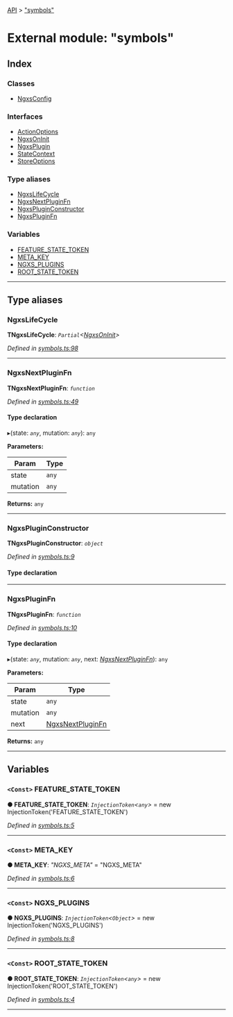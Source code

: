 [API](../README.md) > ["symbols"](../modules/_symbols_.md)

# External module: "symbols"

## Index

### Classes

* [NgxsConfig](../classes/_symbols_.ngxsconfig.md)

### Interfaces

* [ActionOptions](../interfaces/_symbols_.actionoptions.md)
* [NgxsOnInit](../interfaces/_symbols_.ngxsoninit.md)
* [NgxsPlugin](../interfaces/_symbols_.ngxsplugin.md)
* [StateContext](../interfaces/_symbols_.statecontext.md)
* [StoreOptions](../interfaces/_symbols_.storeoptions.md)

### Type aliases

* [NgxsLifeCycle](_symbols_.md#ngxslifecycle)
* [NgxsNextPluginFn](_symbols_.md#ngxsnextpluginfn)
* [NgxsPluginConstructor](_symbols_.md#ngxspluginconstructor)
* [NgxsPluginFn](_symbols_.md#ngxspluginfn)

### Variables

* [FEATURE_STATE_TOKEN](_symbols_.md#feature_state_token)
* [META_KEY](_symbols_.md#meta_key)
* [NGXS_PLUGINS](_symbols_.md#ngxs_plugins)
* [ROOT_STATE_TOKEN](_symbols_.md#root_state_token)

---

## Type aliases

<a id="ngxslifecycle"></a>

###  NgxsLifeCycle

**ΤNgxsLifeCycle**: *`Partial`<[NgxsOnInit](../interfaces/_symbols_.ngxsoninit.md)>*

*Defined in [symbols.ts:98](https://github.com/amcdnl/ngxs/blob/4ba1032/packages/store/src/symbols.ts#L98)*

___
<a id="ngxsnextpluginfn"></a>

###  NgxsNextPluginFn

**ΤNgxsNextPluginFn**: *`function`*

*Defined in [symbols.ts:49](https://github.com/amcdnl/ngxs/blob/4ba1032/packages/store/src/symbols.ts#L49)*

#### Type declaration
▸(state: *`any`*, mutation: *`any`*): `any`

**Parameters:**

| Param | Type |
| ------ | ------ |
| state | `any` | 
| mutation | `any` | 

**Returns:** `any`

___
<a id="ngxspluginconstructor"></a>

###  NgxsPluginConstructor

**ΤNgxsPluginConstructor**: *`object`*

*Defined in [symbols.ts:9](https://github.com/amcdnl/ngxs/blob/4ba1032/packages/store/src/symbols.ts#L9)*

#### Type declaration

___
<a id="ngxspluginfn"></a>

###  NgxsPluginFn

**ΤNgxsPluginFn**: *`function`*

*Defined in [symbols.ts:10](https://github.com/amcdnl/ngxs/blob/4ba1032/packages/store/src/symbols.ts#L10)*

#### Type declaration
▸(state: *`any`*, mutation: *`any`*, next: *[NgxsNextPluginFn](_symbols_.md#ngxsnextpluginfn)*): `any`

**Parameters:**

| Param | Type |
| ------ | ------ |
| state | `any` | 
| mutation | `any` | 
| next | [NgxsNextPluginFn](_symbols_.md#ngxsnextpluginfn) | 

**Returns:** `any`

___

## Variables

<a id="feature_state_token"></a>

### `<Const>` FEATURE_STATE_TOKEN

**● FEATURE_STATE_TOKEN**: *`InjectionToken`<`any`>* =  new InjectionToken<any>('FEATURE_STATE_TOKEN')

*Defined in [symbols.ts:5](https://github.com/amcdnl/ngxs/blob/4ba1032/packages/store/src/symbols.ts#L5)*

___
<a id="meta_key"></a>

### `<Const>` META_KEY

**● META_KEY**: *"NGXS_META"* = "NGXS_META"

*Defined in [symbols.ts:6](https://github.com/amcdnl/ngxs/blob/4ba1032/packages/store/src/symbols.ts#L6)*

___
<a id="ngxs_plugins"></a>

### `<Const>` NGXS_PLUGINS

**● NGXS_PLUGINS**: *`InjectionToken`<`Object`>* =  new InjectionToken('NGXS_PLUGINS')

*Defined in [symbols.ts:8](https://github.com/amcdnl/ngxs/blob/4ba1032/packages/store/src/symbols.ts#L8)*

___
<a id="root_state_token"></a>

### `<Const>` ROOT_STATE_TOKEN

**● ROOT_STATE_TOKEN**: *`InjectionToken`<`any`>* =  new InjectionToken<any>('ROOT_STATE_TOKEN')

*Defined in [symbols.ts:4](https://github.com/amcdnl/ngxs/blob/4ba1032/packages/store/src/symbols.ts#L4)*

___

